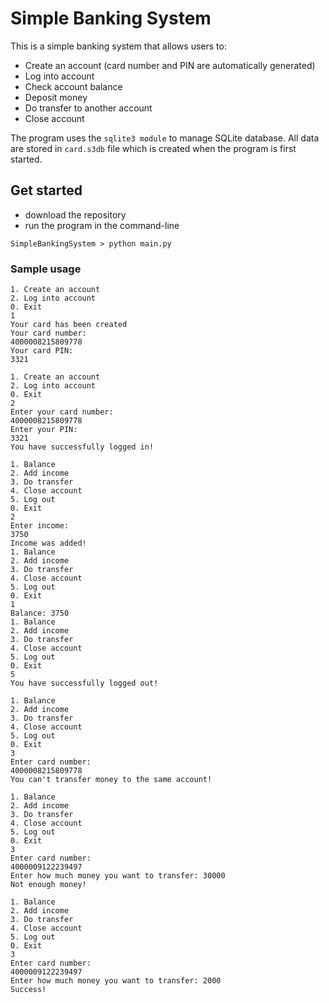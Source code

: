 # Simple Banking System

This is a simple banking system that allows users to:
- Create an account (card number and PIN are automatically generated)
- Log into account
- Check account balance
- Deposit money
- Do transfer to another account
- Close account

The program uses the `sqlite3 module` to manage SQLite database.
All data are stored in `card.s3db` file which is created when the program is first started.

## Get started
- download the repository
- run the program in the command-line
```
SimpleBankingSystem > python main.py
```
### Sample usage
```
1. Create an account
2. Log into account
0. Exit
1
Your card has been created
Your card number:
4000008215809778
Your card PIN:
3321

1. Create an account
2. Log into account
0. Exit
2
Enter your card number:
4000008215809778
Enter your PIN:
3321
You have successfully logged in!

1. Balance
2. Add income
3. Do transfer
4. Close account
5. Log out
0. Exit
2
Enter income:
3750
Income was added!
1. Balance
2. Add income
3. Do transfer
4. Close account
5. Log out
0. Exit
1
Balance: 3750
1. Balance
2. Add income
3. Do transfer
4. Close account
5. Log out
0. Exit
5
You have successfully logged out!
```
```
1. Balance
2. Add income
3. Do transfer
4. Close account
5. Log out
0. Exit
3
Enter card number:
4000008215809778
You can't transfer money to the same account!

1. Balance
2. Add income
3. Do transfer
4. Close account
5. Log out
0. Exit
3
Enter card number:
4000009122239497
Enter how much money you want to transfer: 30000
Not enough money!

1. Balance
2. Add income
3. Do transfer
4. Close account
5. Log out
0. Exit
3
Enter card number:
4000009122239497
Enter how much money you want to transfer: 2000
Success!
```
